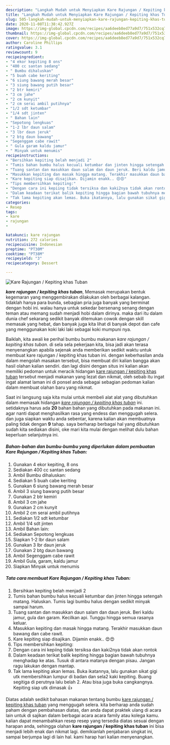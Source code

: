 ```yaml
---
description: "Langkah Mudah untuk Menyiapkan Kare Rajungan / Kepiting khas Tuban Lezat"
title: "Langkah Mudah untuk Menyiapkan Kare Rajungan / Kepiting khas Tuban Lezat"
slug: 505-langkah-mudah-untuk-menyiapkan-kare-rajungan-kepiting-khas-tuban-lezat
date: 2020-11-08T11:38:42.927Z
image: https://img-global.cpcdn.com/recipes/aa6deeb8ed77a9d7/751x532cq70/kare-rajungan-kepiting-khas-tuban-foto-resep-utama.jpg
thumbnail: https://img-global.cpcdn.com/recipes/aa6deeb8ed77a9d7/751x532cq70/kare-rajungan-kepiting-khas-tuban-foto-resep-utama.jpg
cover: https://img-global.cpcdn.com/recipes/aa6deeb8ed77a9d7/751x532cq70/kare-rajungan-kepiting-khas-tuban-foto-resep-utama.jpg
author: Caroline Phillips
ratingvalue: 3.1
reviewcount: 9
recipeingredient:
- "4 ekor kepiting 8 ons"
- "400 cc santan sedang"
- " Bumbu dihaluskan"
- "5 buah cabe keriting"
- "6 siung bawang merah besar"
- "3 siung bawang putih besar"
- "2 btr kemiri"
- "3 cm jahe"
- "2 cm kunyit"
- "2 cm serai ambil putihnya"
- "1/2 sdt ketumbar"
- "1/4 sdt jinten"
- " Bahan lain"
- "Sepotong lengkuas"
- "1-2 lbr daun salam"
- "3 lbr daun jeruk"
- "2 btg daun bawang"
- "Segenggam cabe rawit"
- " Gula garam kaldu jamur"
- " Minyak untuk menumis"
recipeinstructions:
- "Bersihkan kepiting belah menjadi 2"
- "Tumis bahan bumbu halus kecuali ketumbar dan jinten hingga setengah matang. Haluskan. Tumis lagi bumbu halus dengan sedikit minyak sampai harum."
- "Tuang santan dan masukkan daun salam dan daun jeruk. Beri kaldu jamur, gula dan garam. Kecilkan api. Tunggu hingga semua rasanya keluar."
- "Masukkan kepiting dan masak hingga matang. Terakhir masukkan daun bawang dan cabe rawit."
- "Kare kepiting siap disajikan. Dijamin enakk.. 😍😍"
- "Tips membersihkan kepiting:"
- "Dengan cara ini kepiing tidak tersiksa dan kaki2nya tidak akan rontok"
- "Dalam keadaan terikat balik kepiting hingga bagian bawah tubuhnya menghadap ke atas. Tusuk di antara matanya dengan pisau. Jangan ragu lakukan dengan mantap."
- "Tak lama kepiting akan lemas. Buka ikatannya, lalu gunakan sikat gigi utk membersihkan lumpur di badan dan sela2 kaki kepiting. Buang segitiga di perutnya lalu belah 2. Atau bisa juga buka cangkangnya. Kepiting siap utk dimasak 👍"
categories:
- Resep
tags:
- kare
- rajungan
- 

katakunci: kare rajungan  
nutrition: 272 calories
recipecuisine: Indonesian
preptime: "PT30M"
cooktime: "PT38M"
recipeyield: "3"
recipecategory: Dessert

---
```



![Kare Rajungan / Kepiting khas Tuban](https://img-global.cpcdn.com/recipes/aa6deeb8ed77a9d7/751x532cq70/kare-rajungan-kepiting-khas-tuban-foto-resep-utama.jpg)

<b><i>kare rajungan / kepiting khas tuban</i></b>, Memasak merupakan bentuk kegemaran yang menggembirakan dilakukan oleh berbagai kalangan. tidaklah hanya para bunda, sebagian pria juga banyak yang berminat dengan hobi ini. walau hanya untuk sekedar bersenang senang dengan teman atau memang sudah menjadi hobi dalam dirinya. maka dari itu dalam dunia chef sekarang sedikit banyak ditemukan cowok dengan skill memasak yang hebat, dan banyak juga kita lihat di banyak depot dan cafe yang menggunakan koki laki laki sebagai koki mumpuni nya.

Baiklah, kita awali ke perihal bumbu bumbu makanan <i>kare rajungan / kepiting khas tuban</i>. di sela sela pekerjaan kita, bisa jadi akan terasa menyenangkan apabila sejenak anda memberikan sedikit waktu untuk membuat kare rajungan / kepiting khas tuban ini. dengan keberhasilan anda dalam mengolah masakan tersebut, bisa membuat diri kalian bangga akan hasil olahan kalian sendiri. dan lagi disini dengan situs ini kalian akan memiliki pedoman untuk meracik hidangan <u>kare rajungan / kepiting khas tuban</u> tersebut menjadi makanan yang lezat dan nikmat, oleh sebab itu ingat ingat alamat laman ini di ponsel anda sebagai sebagian pedoman kalian dalam membuat olahan baru yang nikmat.




Saat ini langsung saja kita mulai untuk membeli alat alat yang dibutuhkan dalam memasak hidangan <u><i>kare rajungan / kepiting khas tuban</i></u> ini. setidaknya harus ada <b>20</b> bahan bahan yang dibutuhkan pada makanan ini. agar nanti dapat menghasilkan rasa yang endess dan menggugah selera. dan juga siapkan waktu anda sebentar, karena kalian akan membuatnya paling tidak dengan <b>9</b> tahap. saya berharap berbagai hal yang dibutuhkan sudah kita sediakan disini, oke mari kita mulai dengan melihat dulu bahan keperluan selanjutnya ini.

<!--inarticleads1-->

##### Bahan-bahan dan bumbu-bumbu yang diperlukan dalam pembuatan Kare Rajungan / Kepiting khas Tuban:

1. Gunakan 4 ekor kepiting, 8 ons
1. Sediakan 400 cc santan sedang
1. Ambil  Bumbu dihaluskan:
1. Sediakan 5 buah cabe keriting
1. Gunakan 6 siung bawang merah besar
1. Ambil 3 siung bawang putih besar
1. Gunakan 2 btr kemiri
1. Ambil 3 cm jahe
1. Gunakan 2 cm kunyit
1. Ambil 2 cm serai ambil putihnya
1. Sediakan 1/2 sdt ketumbar
1. Ambil 1/4 sdt jinten
1. Ambil  Bahan lain:
1. Sediakan Sepotong lengkuas
1. Siapkan 1-2 lbr daun salam
1. Gunakan 3 lbr daun jeruk
1. Gunakan 2 btg daun bawang
1. Ambil Segenggam cabe rawit
1. Ambil  Gula, garam, kaldu jamur
1. Siapkan  Minyak untuk menumis




<!--inarticleads2-->

##### Tata cara membuat Kare Rajungan / Kepiting khas Tuban:

1. Bersihkan kepiting belah menjadi 2
1. Tumis bahan bumbu halus kecuali ketumbar dan jinten hingga setengah matang. Haluskan. Tumis lagi bumbu halus dengan sedikit minyak sampai harum.
1. Tuang santan dan masukkan daun salam dan daun jeruk. Beri kaldu jamur, gula dan garam. Kecilkan api. Tunggu hingga semua rasanya keluar.
1. Masukkan kepiting dan masak hingga matang. Terakhir masukkan daun bawang dan cabe rawit.
1. Kare kepiting siap disajikan. Dijamin enakk.. 😍😍
1. Tips membersihkan kepiting:
1. Dengan cara ini kepiing tidak tersiksa dan kaki2nya tidak akan rontok
1. Dalam keadaan terikat balik kepiting hingga bagian bawah tubuhnya menghadap ke atas. Tusuk di antara matanya dengan pisau. Jangan ragu lakukan dengan mantap.
1. Tak lama kepiting akan lemas. Buka ikatannya, lalu gunakan sikat gigi utk membersihkan lumpur di badan dan sela2 kaki kepiting. Buang segitiga di perutnya lalu belah 2. Atau bisa juga buka cangkangnya. Kepiting siap utk dimasak 👍




Diatas adalah sedikit bahasan makanan tentang bumbu <u>kare rajungan / kepiting khas tuban</u> yang menggugah selera. kita berharap anda sudah paham dengan pembahasan diatas, dan anda dapat praktek ulang di acara lain untuk di sajikan dalam berbagai acara acara family atau kolega kamu. kalian dapat menambahkan resep resep yang tersedia diatas sesuai dengan harapan anda, sehingga olahan <b>kare rajungan / kepiting khas tuban</b> ini bisa menjadi lebih enak dan nikmat lagi. demikianlah penjabaran singkat ini, sampai berjumpa lagi di lain hal. kami harap hari kalian menyenangkan.
